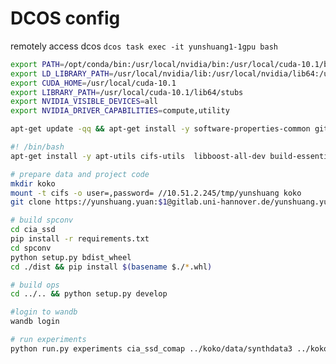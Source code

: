 # DCOS config
remotely access dcos
```dcos task exec -it yunshuang1-1gpu bash```
```bash
export PATH=/opt/conda/bin:/usr/local/nvidia/bin:/usr/local/cuda-10.1/bin:/usr/local/sbin:/usr/local/bin:/usr/sbin:/usr/bin:/sbin:/bin
export LD_LIBRARY_PATH=/usr/local/nvidia/lib:/usr/local/nvidia/lib64:/usr/local/cuda-10.1/lib64:/usr/local/cuda-10.1/extras/CUPTI/lib64:
export CUDA_HOME=/usr/local/cuda-10.1
export LIBRARY_PATH=/usr/local/cuda-10.1/lib64/stubs
export NVIDIA_VISIBLE_DEVICES=all
export NVIDIA_DRIVER_CAPABILITIES=compute,utility

apt-get update -qq && apt-get install -y software-properties-common git nano

#! /bin/bash
apt-get install -y apt-utils cifs-utils  libboost-all-dev build-essential libssl-dev

# prepare data and project code
mkdir koko
mount -t cifs -o user=,password= //10.51.2.245/tmp/yunshuang koko
git clone https://yunshuang.yuan:$1@gitlab.uni-hannover.de/yunshuang.yuan/cia_ssd.git 

# build spconv
cd cia_ssd
pip install -r requirements.txt
cd spconv
python setup.py bdist_wheel
cd ./dist && pip install $(basename $./*.whl)

# build ops
cd ../.. && python setup.py develop

#login to wandb
wandb login

# run experiments
python run.py experiments cia_ssd_comap ../koko/data/synthdata3 ../koko/experiments-output/cia_ssd
```


